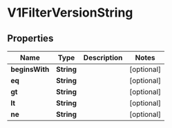 # V1FilterVersionString

## Properties
Name | Type | Description | Notes
------------ | ------------- | ------------- | -------------
**beginsWith** | **String** |  |  [optional]
**eq** | **String** |  |  [optional]
**gt** | **String** |  |  [optional]
**lt** | **String** |  |  [optional]
**ne** | **String** |  |  [optional]
